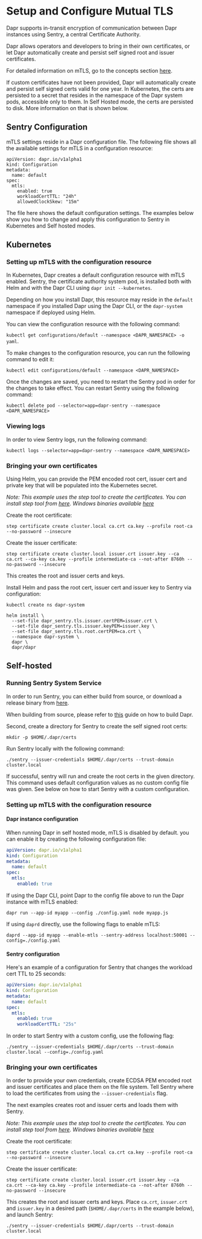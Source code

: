 # Setup and Configure Mutual TLS

Dapr supports in-transit encryption of communication between Dapr instances using Sentry, a central Certificate Authority.

Dapr allows operators and developers to bring in their own certificates, or let Dapr automatically create and persist self signed root and issuer certificates.

For detailed information on mTLS, go to the concepts section [here](../../concepts/security/README.md).

If custom certificates have not been provided, Dapr will automatically create and persist self signed certs valid for one year.
In Kubernetes, the certs are persisted to a secret that resides in the namespace of the Dapr system pods, accessible only to them.
In Self Hosted mode, the certs are persisted to disk. More information on that is shown below.

## Sentry Configuration

mTLS settings reside in a Dapr configuration file.
The following file shows all the available settings for mTLS in a configuration resource:

```
apiVersion: dapr.io/v1alpha1
kind: Configuration
metadata:
  name: default
spec:
  mtls:
    enabled: true
    workloadCertTTL: "24h"
    allowedClockSkew: "15m"
```

The file here shows the default configuration settings. The examples below show you how to change and apply this configuration to Sentry in Kubernetes and Self hosted modes.


## Kubernetes

### Setting up mTLS with the configuration resource

In Kubernetes, Dapr creates a default configuration resource with mTLS enabled.
Sentry, the certificate authority system pod, is installed both with Helm and with the Dapr CLI using `dapr init --kubernetes`. 

Depending on how you install Dapr, this resource may reside in the `default` namespace if you installed Dapr using the Dapr CLI, or the `dapr-system` namespace if deployed using Helm.

You can view the configuration resource with the following command:

`kubectl get configurations/default --namespace <DAPR_NAMESPACE> -o yaml`.

To make changes to the configuration resource, you can run the following command to edit it:

```
kubectl edit configurations/default --namespace <DAPR_NAMESPACE>
```

Once the changes are saved, you need to restart the Sentry pod in order for the changes to take effect.
You can restart Sentry using the following command:

```
kubectl delete pod --selector=app=dapr-sentry --namespace <DAPR_NAMESPACE>
```

### Viewing logs

In order to view Sentry logs, run the following command:

```
kubectl logs --selector=app=dapr-sentry --namespace <DAPR_NAMESPACE>
```

### Bringing your own certificates

Using Helm, you can provide the PEM encoded root cert, issuer cert and private key that will be populated into the Kubernetes secret.

*Note: This example uses the step tool to create the certificates. You can install step tool from [here](https://smallstep.com/docs/getting-started/). Windows binaries available [here](https://github.com/smallstep/cli/releases)*

Create the root certificate:

```
step certificate create cluster.local ca.crt ca.key --profile root-ca --no-password --insecure
```

Create the issuer certificate:

```
step certificate create cluster.local issuer.crt issuer.key --ca ca.crt --ca-key ca.key --profile intermediate-ca --not-after 8760h --no-password --insecure
```

This creates the root and issuer certs and keys.

Install Helm and pass the root cert, issuer cert and issuer key to Sentry via configuration:

```
kubectl create ns dapr-system

helm install \
  --set-file dapr_sentry.tls.issuer.certPEM=issuer.crt \
  --set-file dapr_sentry.tls.issuer.keyPEM=issuer.key \
  --set-file dapr_sentry.tls.root.certPEM=ca.crt \
  --namespace dapr-system \
  dapr \
  dapr/dapr
```

## Self-hosted

### Running Sentry System Service

In order to run Sentry, you can either build from source, or download a release binary from [here](https://github.com/dapr/dapr/releases).

When building from source, please refer to [this](https://github.com/dapr/dapr/blob/master/docs/development/developing-dapr.md#build-the-dapr-binaries) guide on how to build Dapr.

Second, create a directory for Sentry to create the self signed root certs:

```
mkdir -p $HOME/.dapr/certs
```

Run Sentry locally with the following command:

```
./sentry --issuer-credentials $HOME/.dapr/certs --trust-domain cluster.local
```

If successful, sentry will run and create the root certs in the given directory.
This command uses default configuration values as no custom config file was given. See below on how to start Sentry with a custom configuration.

### Setting up mTLS with the configuration resource

#### Dapr instance configuration

When running Dapr in self hosted mode, mTLS is disabled by default. you can enable it by creating the following configuration file:

```yaml
apiVersion: dapr.io/v1alpha1
kind: Configuration
metadata:
  name: default
spec:
  mtls:
    enabled: true
```

If using the Dapr CLI, point Dapr to the config file above to run the Dapr instance with mTLS enabled:

```
dapr run --app-id myapp --config ./config.yaml node myapp.js
```

If using `daprd` directly, use the following flags to enable mTLS:

```
daprd --app-id myapp --enable-mtls --sentry-address localhost:50001 --config=./config.yaml
```

#### Sentry configuration

Here's an example of a configuration for Sentry that changes the workload cert TTL to 25 seconds:

```yaml
apiVersion: dapr.io/v1alpha1
kind: Configuration
metadata:
  name: default
spec:
  mtls:
    enabled: true
    workloadCertTTL: "25s"
```

In order to start Sentry with a custom config, use the following flag:

```
./sentry --issuer-credentials $HOME/.dapr/certs --trust-domain cluster.local --config=./config.yaml
```

### Bringing your own certificates

In order to provide your own credentials, create ECDSA PEM encoded root and issuer certificates and place them on the file system.
Tell Sentry where to load the certificates from using the `--issuer-credentials` flag.

The next examples creates root and issuer certs and loads them with Sentry.

*Note: This example uses the step tool to create the certificates. You can install step tool from [here](https://smallstep.com/docs/getting-started/). Windows binaries available [here](https://github.com/smallstep/cli/releases)*

Create the root certificate:

```
step certificate create cluster.local ca.crt ca.key --profile root-ca --no-password --insecure
```

Create the issuer certificate:

```
step certificate create cluster.local issuer.crt issuer.key --ca ca.crt --ca-key ca.key --profile intermediate-ca --not-after 8760h --no-password --insecure
```

This creates the root and issuer certs and keys.
Place `ca.crt`, `issuer.crt` and `issuer.key` in a desired path (`$HOME/.dapr/certs` in the example below), and launch Sentry:

```
./sentry --issuer-credentials $HOME/.dapr/certs --trust-domain cluster.local
```
